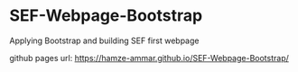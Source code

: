 # SEF-Webpage-Bootstrap
Applying Bootstrap and building SEF first webpage

github pages url:
https://hamze-ammar.github.io/SEF-Webpage-Bootstrap/
